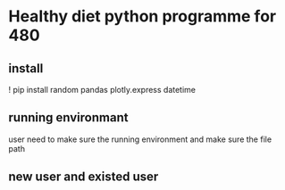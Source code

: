 # Healthy diet python programme for 480
## install
! pip install 
random
pandas
plotly.express
datetime

## running environmant
user need to make sure the running environment and make sure the file path

## new user and existed user
